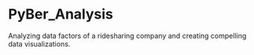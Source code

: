 # PyBer_Analysis
Analyzing data factors of a ridesharing company and creating compelling data visualizations.
